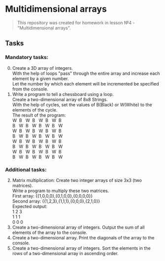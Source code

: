 # Multidimensional arrays

>This repository was created for homework in lesson №4 - "Multidimensional arrays".

## Tasks

### Mandatory tasks:
0. Create a 3D array of integers.  
   With the help of loops "pass" through the entire array and increase each element by a given number.  
   Let the number by which each element will be incremented be specified from the console.  
1. Write a program to tell a chessboard using a loop.  
   Create a two-dimensional array of 8x8 Strings.  
   With the help of cycles, set the values of B(Black) or W(White) to the elements of the cycle.  
   The result of the program:  
   W&nbsp;&nbsp;B&nbsp;&nbsp;&nbsp;W&nbsp;&nbsp;B&nbsp;&nbsp;&nbsp;W&nbsp;&nbsp;B&nbsp;&nbsp;&nbsp;W&nbsp;&nbsp;B  
   B&nbsp;&nbsp;&nbsp;W&nbsp;&nbsp;B&nbsp;&nbsp;&nbsp;W&nbsp;&nbsp;B&nbsp;&nbsp;&nbsp;W&nbsp;&nbsp;B&nbsp;&nbsp;&nbsp;W  
   W&nbsp;&nbsp;B&nbsp;&nbsp;&nbsp;W&nbsp;&nbsp;B&nbsp;&nbsp;&nbsp;W&nbsp;&nbsp;B&nbsp;&nbsp;&nbsp;W&nbsp;&nbsp;B  
   B&nbsp;&nbsp;&nbsp;W&nbsp;&nbsp;B&nbsp;&nbsp;&nbsp;W&nbsp;&nbsp;B&nbsp;&nbsp;&nbsp;W&nbsp;&nbsp;B&nbsp;&nbsp;&nbsp;W  
   W&nbsp;&nbsp;B&nbsp;&nbsp;&nbsp;W&nbsp;&nbsp;B&nbsp;&nbsp;&nbsp;W&nbsp;&nbsp;B&nbsp;&nbsp;&nbsp;W&nbsp;&nbsp;B  
   B&nbsp;&nbsp;&nbsp;W&nbsp;&nbsp;B&nbsp;&nbsp;&nbsp;W&nbsp;&nbsp;B&nbsp;&nbsp;&nbsp;W&nbsp;&nbsp;B&nbsp;&nbsp;&nbsp;W  
   W&nbsp;&nbsp;B&nbsp;&nbsp;&nbsp;W&nbsp;&nbsp;B&nbsp;&nbsp;&nbsp;W&nbsp;&nbsp;B&nbsp;&nbsp;&nbsp;W&nbsp;&nbsp;B  
   B&nbsp;&nbsp;&nbsp;W&nbsp;&nbsp;B&nbsp;&nbsp;&nbsp;W&nbsp;&nbsp;B&nbsp;&nbsp;&nbsp;W&nbsp;&nbsp;B&nbsp;&nbsp;&nbsp;W
### Additional tasks:
2. Matrix multiplication: Create two integer arrays of size 3x3 (two matrices).  
   Write a program to multiply these two matrices.  
   First array: {{1,0,0,0},{0,1,0,0},{0,0,0,0}}  
   Second array: {{1,2,3},{1,1,1},{0,0,0},{2,1,0}}  
   Expected output:  
   1 2 3  
   1 1 1  
   0 0 0  
3. Create a two-dimensional array of integers. Output the sum of all elements of the array to the console.
4. Create a two-dimensional array. Print the diagonals of the array to the console.
5. Create a two-dimensional array of integers. Sort the elements in the rows of a two-dimensional array in ascending order.
